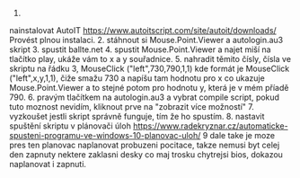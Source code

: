 1.
nainstalovat AutoIT  https://www.autoitscript.com/site/autoit/downloads/
Provést plnou instalaci.
2.
stáhnout si Mouse.Point.Viewer a autologin.au3 skript
3.
spustit ballte.net
4.
spustit Mouse.Point.Viewer a najet miší na tlačítko play, ukáže vám to x a y souřadnice.
5.
 nahradit těmito čísly, čísla ve skriptu na řádku 3, MouseClick ("left",730,790,1,1)  kde formát je
MouseClick ("left",x,y,1,1), čiže smažu 730 a napíšu tam hodnotu pro x co ukazuje Mouse.Point.Viewer a to stejné potom pro hodnotu y, která je v mém příadě 790.
6.
pravým tlačítkem na autologin.au3 a vybrat compile script, pokud tuto moznost nevidím, kliknout prve na "zobrazit více možností"
7.
vyzkoušet jestli skript správně funguje, tím že ho spustím.
8.
nastavit spuštění skriptu v plánovači úloh
https://www.radekryznar.cz/automaticke-spusteni-programu-ve-windows-10-planovac-uloh/
9
dale take je moze pres ten planovac naplanovat probuzeni pocitace, takze nemusi byt celej den zapnuty
nektere zaklasni desky co maj trosku chytrejsi bios, dokazou naplanovat i zapnuti.
